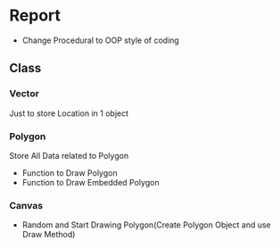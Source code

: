# Report
- Change Procedural to OOP style of coding
## Class
### Vector
Just to store Location in 1 object
### Polygon
Store All Data related to Polygon
- Function to Draw Polygon
- Function to Draw Embedded Polygon

### Canvas
- Random and Start Drawing Polygon(Create Polygon Object and use Draw Method)
